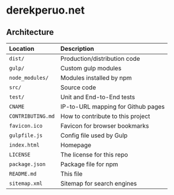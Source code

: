 # derekperuo.net

## Architecture

| Location          | Description                        |
| :-                | :-                                 |
| `dist/`           | Production/distribution code       |
| `gulp/`           | Custom gulp modules                |
| `node_modules/`   | Modules installed by npm           |
| `src/`            | Source code                        |
| `test/`           | Unit and End-to-End tests          |
| `CNAME`           | IP-to-URL mapping for Github pages |
| `CONTRIBUTING.md` | How to contribute to this project  |
| `favicon.ico`     | Favicon for browser bookmarks      |
| `gulpfile.js`     | Config file used by Gulp           |
| `index.html`      | Homepage                           |
| `LICENSE`         | The license for this repo          |
| `package.json`    | Package file for npm               |
| `README.md`       | This file                          |
| `sitemap.xml`     | Sitemap for search engines         |
